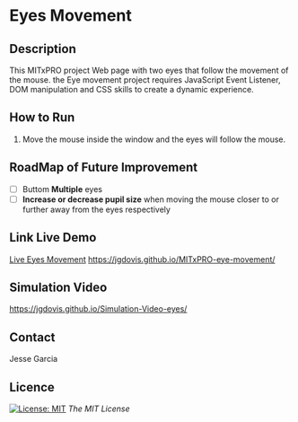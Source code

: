 # Eyes Movement 

<!-- DESCRIPTION -->
## Description
This MITxPRO project Web page with two eyes that follow the movement of the mouse. the Eye movement project requires JavaScript Event Listener, DOM manipulation and CSS skills to create a dynamic experience.

<!-- RUN -->
## How to Run
1. Move the mouse inside the window and the eyes will follow the mouse.

<!-- ROADMAP -->
## RoadMap of Future Improvement
- [ ] Buttom **Multiple** eyes 
- [ ] **Increase or decrease pupil size** when moving the mouse closer to or further away from the eyes respectively

<!-- Link Live Demo -->
## Link Live Demo
[Live Eyes Movement]( )
https://jgdovis.github.io/MITxPRO-eye-movement/
<!-- Video -->
<a name="video"></a>
## Simulation Video
https://jgdovis.github.io/Simulation-Video-eyes/
<!-- CONTACT -->
<a name="conta"></a>
## Contact
Jesse Garcia

<!-- LICENSE -->
## Licence 
[![License: MIT](https://img.shields.io/badge/License-MIT-yellow.svg)](https://opensource.org/licenses/MIT) *The MIT License*

